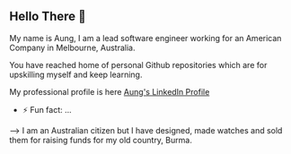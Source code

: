 ## Hello There 👋

My name is Aung, I am a lead software engineer working for an American Company in Melbourne, Australia.  

You have reached home of personal Github repositories which are for upskilling myself and keep learning.

My professional profile is here [Aung's LinkedIn Profile](https://www.linkedin.com/in/aungkyawsoe/)

- ⚡ Fun fact: ...

--> I am an Australian citizen but I have designed, made watches and sold them for raising funds for my old country, Burma.
